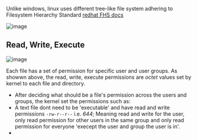 Unlike windows, linux uses different tree-like file system adhering to Filesystem Hierarchy Standard
[redhat FHS docs]([url](https://access.redhat.com/documentation/en-us/red_hat_enterprise_linux/4/html/reference_guide/s1-filesystem-fhs#doc-wrapper))


![image](https://github.com/rmpasswd/DevOps-Learning-Path/assets/35218856/0e00c08d-097e-44c7-b426-42454f436cdb)


## Read, Write, Execute
![image](https://github.com/rmpasswd/DevOps-Learning-Path/assets/35218856/beccb47c-df03-487d-b2c3-a62a9951b177)

Each file has a set of permission for specific user and user groups. As showwn above, the read, write, execute permissions are _octet_ values set by kernel to each file and directory.
- After deciding what should be a file's permission across the users and groups, the kernel set the permissions such as:
- A text file dont need to be 'executable' and have read and write permissions `-rw-r--r--` i.e. _644_; Meaning read and write for the user, only read permission for other users in the same group and only read permission for everyone 'execept the user and group the user is in'.
- 
